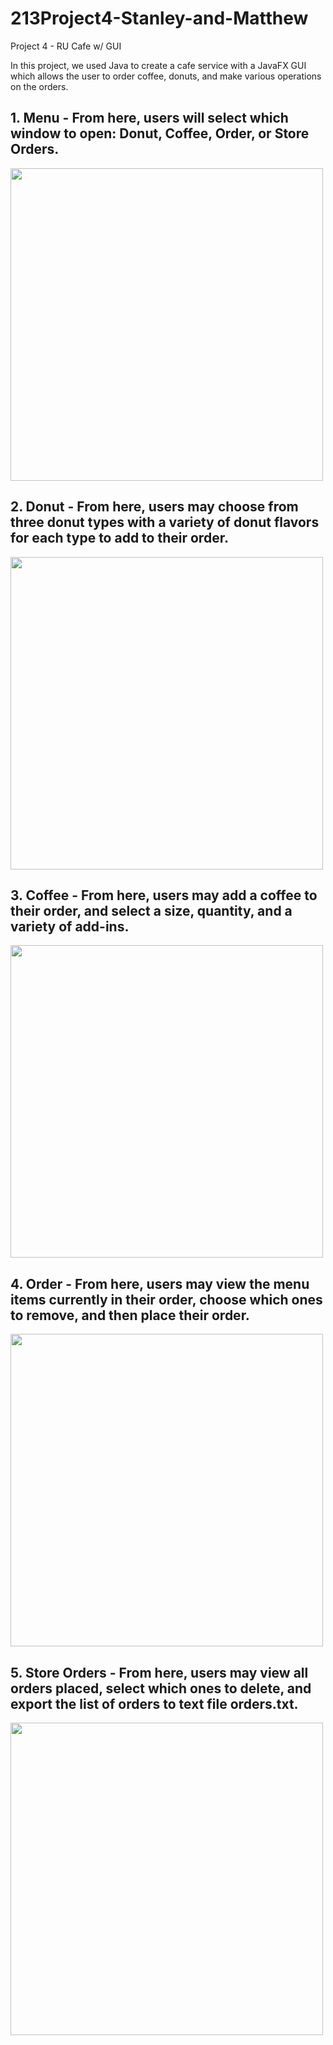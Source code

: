 # 213Project4-Stanley-and-Matthew
Project 4 - RU Cafe w/ GUI

In this project, we used Java to create a cafe service with a JavaFX GUI which allows the user to order coffee, donuts, and make various operations on the orders.

## 1. Menu - From here, users will select which window to open: Donut, Coffee, Order, or Store Orders.
<img src="https://user-images.githubusercontent.com/82553731/162841818-90c68296-1607-45be-914f-acdb132f8d76.png" width="500" height="500">

## 2. Donut - From here, users may choose from three donut types with a variety of donut flavors for each type to add to their order.
<img src="https://user-images.githubusercontent.com/82553731/162842097-31455e4e-aeb2-4431-bbe8-af0f748d65e0.png" width="500" height="500">

## 3. Coffee - From here, users may add a coffee to their order, and select a size, quantity, and a variety of add-ins.
<img src="https://user-images.githubusercontent.com/82553731/162842240-dba47a02-597e-4e59-b2e3-b49b934d2daf.png" width="500" height="500">


## 4. Order - From here, users may view the menu items currently in their order, choose which ones to remove, and then place their order.
<img src="https://user-images.githubusercontent.com/82553731/162842353-5f7738b3-40d1-4c08-92b4-bbdcbcdd6b7e.png" width="500" height="500">

## 5. Store Orders - From here, users may view all orders placed, select which ones to delete, and export the list of orders to text file orders.txt.
<img src="https://user-images.githubusercontent.com/82553731/162843184-d1419ae6-0f8a-4849-bdf6-3e9202ab80c5.png" width="500" height="500">

